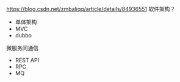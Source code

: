 https://blog.csdn.net/zmbaliqq/article/details/84936551
软件架构？
 - 单体架构
 - MVC
 - dubbo

微服务间通信
- REST API
- RPC
- MQ

